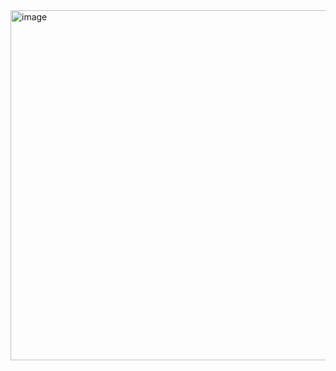 <img width="1076" height="560" alt="image" src="https://github.com/user-attachments/assets/b234783a-5190-406d-8e0e-11e0dfae438a" />
